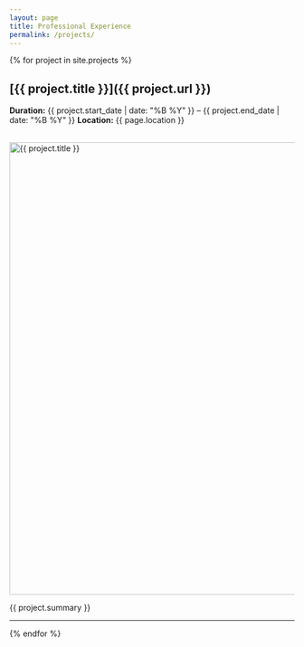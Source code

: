 ```yaml
---
layout: page
title: Professional Experience
permalink: /projects/
---
```


{% for project in site.projects %}

## [{{ project.title }}]({{ project.url }})
**Duration:** {{ project.start_date | date: "%B %Y" }} – {{ project.end_date | date: "%B %Y" }}
**Location:** {{ page.location }}

<br>
<img src="{{ project.image }}" alt="{{ project.title }}" width="800">
<br>

{{ project.summary }}

---
{% endfor %}
